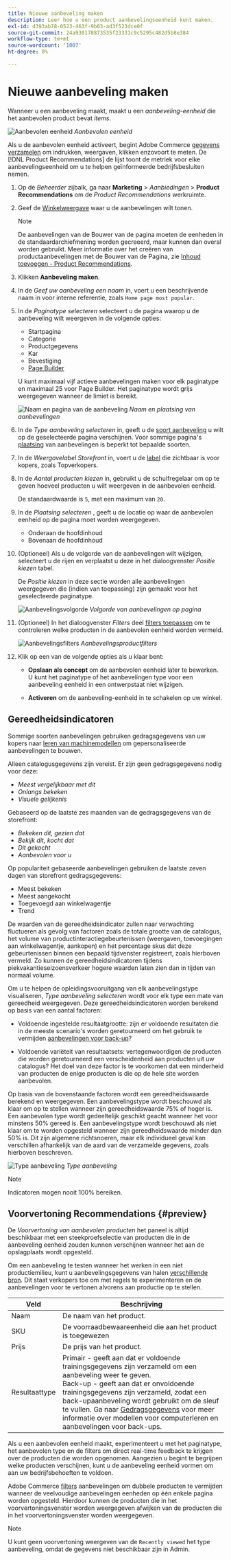 ```yaml
---
title: Nieuwe aanbeveling maken
description: Leer hoe u een product aanbevelingseenheid kunt maken.
exl-id: d393ab78-0523-463f-9b03-ad3f523dce0f
source-git-commit: 24a930178873535f23331c9c5295c482d5b8e384
workflow-type: tm+mt
source-wordcount: '1007'
ht-degree: 0%

---
```


# Nieuwe aanbeveling maken

Wanneer u een aanbeveling maakt, maakt u een _aanbeveling-eenheid_ die het aanbevolen product bevat _items_.

![Aanbevolen eenheid](assets/unit.png)
_Aanbevolen eenheid_

Als u de aanbevolen eenheid activeert, begint Adobe Commerce [gegevens verzamelen](workspace.md) om indrukken, weergaven, klikken enzovoort te meten. De [!DNL Product Recommendations] de lijst toont de metriek voor elke aanbevelingseenheid om u te helpen geïnformeerde bedrijfsbesluiten nemen.

1. Op de _Beheerder_ zijbalk, ga naar **Marketing** > _Aanbiedingen_ > **Product Recommendations** om de _Product Recommendations_ werkruimte.

1. Geef de [Winkelweergave](https://experienceleague.adobe.com/docs/commerce-admin/start/setup/websites-stores-views.html#scope-settings) waar u de aanbevelingen wilt tonen.

   >[!NOTE]
   >
   > De aanbevelingen van de Bouwer van de pagina moeten de eenheden in de standaardarchiefmening worden gecreeerd, maar kunnen dan overal worden gebruikt. Meer informatie over het creëren van productaanbevelingen met de Bouwer van de Pagina, zie [Inhoud toevoegen - Product Recommendations](https://experienceleague.adobe.com/docs/commerce-admin/page-builder/add-content/recommendations.html).

1. Klikken **Aanbeveling maken**.

1. In de _Geef uw aanbeveling een naam_ in, voert u een beschrijvende naam in voor interne referentie, zoals `Home page most popular`.

1. In de _Paginatype selecteren_ selecteert u de pagina waarop u de aanbeveling wilt weergeven in de volgende opties:

   * Startpagina
   * Categorie
   * Productgegevens
   * Kar
   * Bevestiging
   * [Page Builder](https://experienceleague.adobe.com/docs/commerce-admin/page-builder/add-content/recommendations.html)

   U kunt maximaal vijf actieve aanbevelingen maken voor elk paginatype en maximaal 25 voor Page Builder. Het paginatype wordt grijs weergegeven wanneer de limiet is bereikt.

   ![Naam en pagina van de aanbeveling](assets/create-recommendation.png)
   _Naam en plaatsing van aanbevelingen_

1. In de _Type aanbeveling selecteren_ in, geeft u de [soort aanbeveling](type.md) u wilt op de geselecteerde pagina verschijnen. Voor sommige pagina&#39;s [plaatsing](placement.md) van aanbevelingen is beperkt tot bepaalde soorten.

1. In de _Weergavelabel Storefront_ in, voert u de [label](placement.md#recommendation-labels) die zichtbaar is voor kopers, zoals Topverkopers.

1. In de _Aantal producten kiezen_ in, gebruikt u de schuifregelaar om op te geven hoeveel producten u wilt weergeven in de aanbevolen eenheid.

   De standaardwaarde is `5`, met een maximum van `20`.

1. In de _Plaatsing selecteren_ , geeft u de locatie op waar de aanbevolen eenheid op de pagina moet worden weergegeven.

   * Onderaan de hoofdinhoud
   * Bovenaan de hoofdinhoud

1. (Optioneel) Als u de volgorde van de aanbevelingen wilt wijzigen, selecteert u de rijen en verplaatst u deze in het dialoogvenster _Positie kiezen_ tabel.

   De _Positie kiezen_ in deze sectie worden alle aanbevelingen weergegeven die (indien van toepassing) zijn gemaakt voor het geselecteerde paginatype.

   ![Aanbevelingsvolgorde](assets/create-recommendation-select-placement.png)
   _Volgorde van aanbevelingen op pagina_

1. (Optioneel) In het dialoogvenster _Filters_ deel [filters toepassen](filters.md) om te controleren welke producten in de aanbevolen eenheid worden vermeld.

   ![Aanbevelingsfilters](assets/create-recommendation-filter-products.png)
   _Aanbevelingsproductfilters_

1. Klik op een van de volgende opties als u klaar bent:

   * **Opslaan als concept** om de aanbevolen eenheid later te bewerken. U kunt het paginatype of het aanbevelingen type voor een aanbeveling eenheid in een ontwerpstaat niet wijzigen.

   * **Activeren** om de aanbeveling-eenheid in te schakelen op uw winkel.

## Gereedheidsindicatoren

Sommige soorten aanbevelingen gebruiken gedragsgegevens van uw kopers naar [leren van machinemodellen](behavioral-data.md) om gepersonaliseerde aanbevelingen te bouwen.

Alleen catalogusgegevens zijn vereist. Er zijn geen gedragsgegevens nodig voor deze:

* _Meest vergelijkbaar met dit_
* _Onlangs bekeken_
* _Visuele gelijkenis_

Gebaseerd op de laatste zes maanden van de gedragsgegevens van de storefront:

* _Bekeken dit, gezien dat_
* _Bekijk dit, kocht dat_
* _Dit gekocht_
* _Aanbevolen voor u_

Op populariteit gebaseerde aanbevelingen gebruiken de laatste zeven dagen van storefront gedragsgegevens:

* Meest bekeken
* Meest aangekocht
* Toegevoegd aan winkelwagentje
* Trend

De waarden van de gereedheidsindicator zullen naar verwachting fluctueren als gevolg van factoren zoals de totale grootte van de catalogus, het volume van productinteractiegebeurtenissen (weergaven, toevoegingen aan winkelwagentje, aankopen) en het percentage skus dat deze gebeurtenissen binnen een bepaald tijdvenster registreert, zoals hierboven vermeld. Zo kunnen de gereedheidsindicatoren tijdens piekvakantieseizoensverkeer hogere waarden laten zien dan in tijden van normaal volume.

Om u te helpen de opleidingsvooruitgang van elk aanbevelingstype visualiseren, _Type aanbeveling selecteren_ wordt voor elk type een mate van gereedheid weergegeven. Deze gereedheidsindicatoren worden berekend op basis van een aantal factoren:

* Voldoende ingestelde resultaatgrootte: zijn er voldoende resultaten die in de meeste scenario&#39;s worden geretourneerd om het gebruik te vermijden [aanbevelingen voor back-up](behavioral-data.md#backuprecs)?

* Voldoende variëteit van resultaatsets: vertegenwoordigen de producten die worden geretourneerd een verscheidenheid aan producten uit uw catalogus? Het doel van deze factor is te voorkomen dat een minderheid van producten de enige producten is die op de hele site worden aanbevolen.

Op basis van de bovenstaande factoren wordt een gereedheidswaarde berekend en weergegeven. Een aanbevelingstype wordt beschouwd als klaar om op te stellen wanneer zijn gereedheidswaarde 75% of hoger is. Een aanbevolen type wordt gedeeltelijk geschikt geacht wanneer het voor minstens 50% gereed is. Een aanbevelingstype wordt beschouwd als niet klaar om te worden opgesteld wanneer zijn gereedheidswaarde minder dan 50% is. Dit zijn algemene richtsnoeren, maar elk individueel geval kan verschillen afhankelijk van de aard van de verzamelde gegevens, zoals hierboven beschreven.

![Type aanbeveling](assets/create-recommendation-select-type.png)
_Type aanbeveling_

>[!NOTE]
>
>Indicatoren mogen nooit 100% bereiken.

## Voorvertoning Recommendations {#preview}

De _Voorvertoning van aanbevolen producten_ het paneel is altijd beschikbaar met een steekproefselectie van producten die in de aanbeveling eenheid zouden kunnen verschijnen wanneer het aan de opslagplaats wordt opgesteld.

Om een aanbeveling te testen wanneer het werken in een niet productiemilieu, kunt u aanbevelingsgegevens van halen [verschillende bron](settings.md). Dit staat verkopers toe om met regels te experimenteren en de aanbevelingen voor te vertonen alvorens aan productie op te stellen.

| Veld | Beschrijving |
|---|---|
| Naam | De naam van het product. |
| SKU | De voorraadbewaareenheid die aan het product is toegewezen |
| Prijs | De prijs van het product. |
| Resultaattype | Primair - geeft aan dat er voldoende trainingsgegevens zijn verzameld om een aanbeveling weer te geven.<br />Back-up - geeft aan dat er onvoldoende trainingsgegevens zijn verzameld, zodat een back-upaanbeveling wordt gebruikt om de sleuf te vullen. Ga naar [Gedragsgegevens](behavioral-data.md) voor meer informatie over modellen voor computerleren en aanbevelingen voor back-ups. |

Als u een aanbevolen eenheid maakt, experimenteert u met het paginatype, het aanbevolen type en de filters om direct real-time feedback te krijgen over de producten die worden opgenomen. Aangezien u begint te begrijpen welke producten verschijnen, kunt u de aanbeveling eenheid vormen om aan uw bedrijfsbehoeften te voldoen.

Adobe Commerce [filters](filters.md) aanbevelingen om dubbele producten te vermijden wanneer de veelvoudige aanbevelingen eenheden op één enkele pagina worden opgesteld. Hierdoor kunnen de producten die in het voorvertoningsvenster worden weergegeven afwijken van de producten die in het voorvertoningsvenster worden weergegeven.

>[!NOTE]
>
> U kunt geen voorvertoning weergeven van de `Recently viewed` het type aanbeveling, omdat de gegevens niet beschikbaar zijn in Admin.
